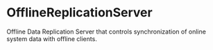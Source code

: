 OfflineReplicationServer
========================

Offline Data Replication Server that controls synchronization of online system data with offline clients.
